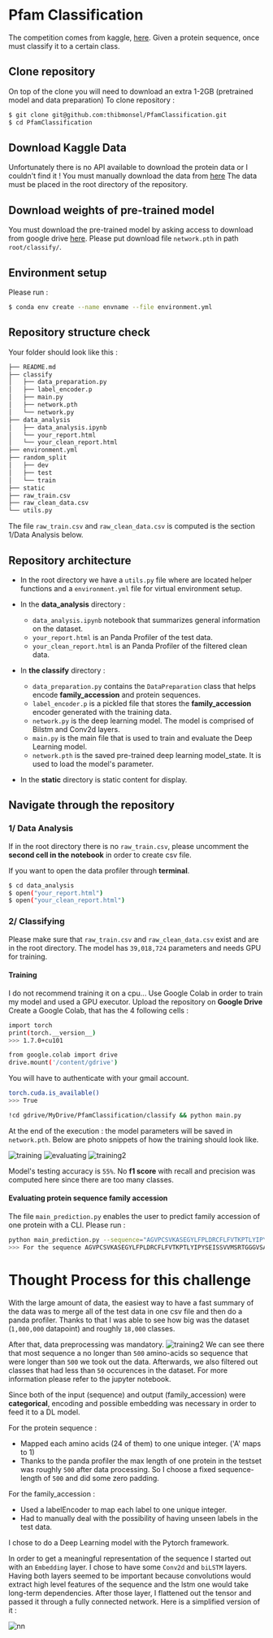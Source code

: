 # Pfam Classification

The competition comes from kaggle, [here](https://www.kaggle.com/googleai/pfam-seed-random-split).
Given a protein sequence, once must classify it to a certain class.

## Clone repository
On top of the clone you will need to download an extra 1-2GB (pretrained model and data preparation)
To clone repository : 
```sh
$ git clone git@github.com:thibmonsel/PfamClassification.git
$ cd PfamClassification
```

## Download Kaggle Data

Unfortunately there is no API available to download the protein data or I couldn't find it !
You must manually download the data from [here](https://www.kaggle.com/googleai/pfam-seed-random-split)
The data must be placed in the root directory of the repository.

## Download weights of pre-trained model

You must download the pre-trained model by asking access to download from google drive [here](https://drive.google.com/file/d/1rKblIFJGTqxMSnX_kYpHk1DZ7RhrwD31/view?usp=sharing).
Please put download file `network.pth` in path `root/classify/`.
## Environment setup 
Please run : 
```sh
$ conda env create --name envname --file environment.yml
```

## Repository structure check 

Your folder should look like this :

```sh
├── README.md
├── classify
│   ├── data_preparation.py
│   ├── label_encoder.p
│   ├── main.py
│   ├── network.pth
│   └── network.py
├── data_analysis
│   ├── data_analysis.ipynb
│   └── your_report.html
│   └── your_clean_report.html
├── environment.yml
├── random_split
│   ├── dev
│   ├── test
│   └── train
├── static
├── raw_train.csv
├── raw_clean_data.csv
└── utils.py
```

The file `raw_train.csv` and `raw_clean_data.csv` is computed is the section 1/Data Analysis below.
## Repository architecture

- In the root directory we have a `utils.py` file where are located helper functions and a `environment.yml` file for virtual environment setup.
- In the **data_analysis** directory :
    * `data_analysis.ipynb` notebook that summarizes general information on the dataset.
    * `your_report.html` is an Panda Profiler of the test data.    
    * `your_clean_report.html` is an Panda Profiler of the filtered clean data.

- In **the classify** directory :
    * `data_preparation.py` contains the `DataPreparation` class that helps encode **family_accession** and protein sequences.
    * `label_encoder.p` is a pickled file that stores the **family_accession** encoder generated with the training data. 
    * `network.py` is the deep learning model. The model is comprised of Bilstm and Conv2d layers.
    * `main.py` is the main file that is used to train and evaluate the Deep Learning model.
    * `network.pth` is the saved pre-trained deep learning model_state. It is used to load the model's parameter.
- In the **static** directory is static content for display.


## Navigate through the repository

### 1/ Data Analysis

If in the root directory there is no `raw_train.csv`, please uncomment the **second cell in the notebook** in order to create csv file.

If you want to open the data profiler through **terminal**.
```sh
$ cd data_analysis
$ open("your_report.html")
$ open("your_clean_report.html")
```

### 2/ Classifying

Please make sure that `raw_train.csv` and `raw_clean_data.csv` exist and are in the root directory.
The model has `39,018,724` parameters and needs GPU for training.

#### Training
I do not recommend training it on a cpu...
Use Google Colab in order to train my model and used a GPU executor.
Upload the repository on **Google Drive**
Create a Google Colab, that has the 4 following cells :
```sh
import torch
print(torch.__version__)
>>> 1.7.0+cu101
```
```sh
from google.colab import drive
drive.mount('/content/gdrive')
```
You will have to authenticate with your gmail account.
```sh
torch.cuda.is_available()
>>> True
```
```sh
!cd gdrive/MyDrive/PfamClassification/classify && python main.py
```
At the end of the execution : the model parameters will be saved in `network.pth`.
Below are photo snippets of how the training should look like.

![training](./static/training.png)
![evaluating](./static/evaluating.png)
![training2](./static/training2.png)

Model's testing accuracy is `55%`. No **f1 score** with recall and precision was computed here since there are too many classes.

#### Evaluating protein sequence family accession
The file `main_prediction.py` enables the user to predict family accession of one protein with a CLI.
Please run :
```sh
python main_prediction.py --sequence="AGVPCSVKASEGYLFPLDRCFLFVTKPTLYIPYSEISSVVMSRTGGGVSASRTFDLEVNVIGSNQPHVFSNIDREEQEFIESFCKEKGVKVKN"
>>> For the sequence AGVPCSVKASEGYLFPLDRCFLFVTKPTLYIPYSEISSVVMSRTGGGVSASRTFDLEVNVIGSNQPHVFSNIDREEQEFIESFCKEKGVKVKN we predict that its family accession is PF14944.6.
```

# Thought Process for this challenge

With the large amount of data, the easiest way to have a fast summary of the data was to merge all of the test data in one csv file and then do a panda profiler.  Thanks to that I was able to see how big was the dataset (`1,000,000` datapoint) and roughly `18,000` classes.

After that, data preprocessing was mandatory. 
![training2](./static/data_analysis.png)
We can see there that most sequence a no longer than `500` amino-acids so sequence that were longer than `500` we took out the data. Afterwards, we also filtered out classes that had less than `50` occurences in the dataset. For more information please refer to the jupyter notebook.

Since both of the input (sequence) and output (family_accession) were **categorical**, encoding and possible embedding was necessary in order to feed it to  a DL model.

For the protein sequence :
- Mapped each amino acids (24 of them) to one unique integer. ('A' maps to 1)
- Thanks to the panda profiler the max length of one protein in the testset was roughly `500` after data processing. So I choose a fixed sequence-length of `500` and did some zero padding. 


For the family_accession : 
- Used a labelEncoder to map each label to one unique integer.
- Had to manually deal with the possibility of having unseen labels in the test data. 

I chose to do a Deep Learning model with the Pytorch framework.

In order to get a meaningful representation of the sequence I started out with an `Embedding` layer. I chose to have some `Conv2d` and `biLSTM` layers. Having both layers seemed to be important because convolutions would extract high level features of the sequence and the lstm one would take long-term dependencies.
After those layer, I flattened out the tensor and passed it through a fully connected network.
Here is a simplified version of it :

![nn](./static/nn.png)



